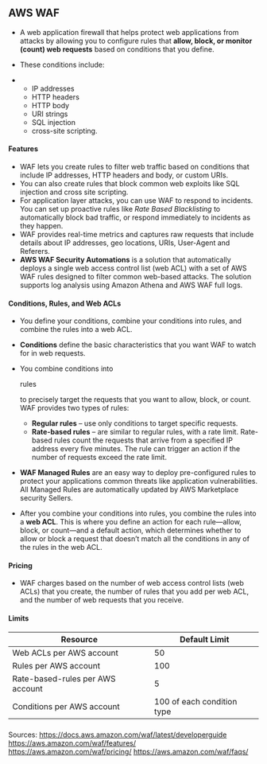 ## AWS WAF

- A web application firewall that helps protect web applications from attacks by allowing you to configure rules that **allow, block, or monitor (count) web requests** based on conditions that you define.
- These conditions include:

- - IP addresses
  - HTTP headers
  - HTTP body
  - URI strings
  - SQL injection
  - cross-site scripting.

#### **Features**

- WAF lets you create rules to filter web traffic based on conditions that  include IP addresses, HTTP headers and body, or custom URIs.
- You can also create rules that block common web exploits like SQL injection and cross site scripting.
- For application layer attacks, you can use WAF to respond to incidents. You can set up proactive rules like *Rate Based Blacklisting* to automatically block bad traffic, or respond immediately to incidents as they happen.
- WAF provides real-time metrics and captures raw requests that include  details about IP addresses, geo locations, URIs, User-Agent and  Referers.
- **AWS WAF Security Automations** is a solution that automatically deploys a single web access control  list (web ACL) with a set of AWS WAF rules designed to filter common  web-based attacks. The solution supports log analysis using Amazon  Athena and AWS WAF full logs.

#### **Conditions, Rules, and Web ACLs**

- You define your conditions, combine your conditions into rules, and combine the rules into a web ACL.

- **Conditions** define the basic characteristics that you want WAF to watch for in web requests.

- You combine conditions into 

  rules

   to precisely target the requests that you want to allow, block, or count. WAF provides two types of rules:

  - **Regular rules** – use only conditions to target specific requests.
  - **Rate-based rules** – are similar to regular rules, with a rate limit. Rate-based rules  count the requests that arrive from a specified IP address every five  minutes. The rule can trigger an action if the number of requests exceed the rate limit.

- **WAF Managed Rules** are an easy way to deploy pre-configured rules to protect your  applications common threats like application vulnerabilities. All  Managed Rules are automatically updated by AWS Marketplace security  Sellers.

- After you combine your conditions into rules, you combine the rules into a **web ACL**. This is where you define an action for each rule—allow, block, or  count—and a default action, which determines whether to allow or block a request that doesn’t match all the conditions in any of the rules in  the web ACL.

#### **Pricing**

- WAF charges based on the number of web access control lists (web ACLs) that you create, the number of rules that you add per web ACL, and the  number of web requests that you receive.

#### **Limits**

| **Resource**                     | **Default Limit**          |
| -------------------------------- | -------------------------- |
| Web ACLs per AWS account         | 50                         |
| Rules per AWS account            | 100                        |
| Rate-based-rules per AWS account | 5                          |
| Conditions per AWS account       | 100 of each condition type |

### 

Sources:
 https://docs.aws.amazon.com/waf/latest/developerguide
 https://aws.amazon.com/waf/features/
 https://aws.amazon.com/waf/pricing/
 https://aws.amazon.com/waf/faqs/